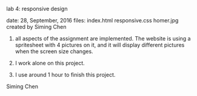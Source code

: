 lab 4: responsive design

date: 28, September, 2016
files: index.html responsive.css homer.jpg
created by Siming Chen


1. all aspects of the assignment are implemented. The website is using a spritesheet with 4 pictures on it, and it will display different pictures when the screen size changes.

2. I work alone on this project.

3. I use around 1 hour to finish this project.

Siming Chen
